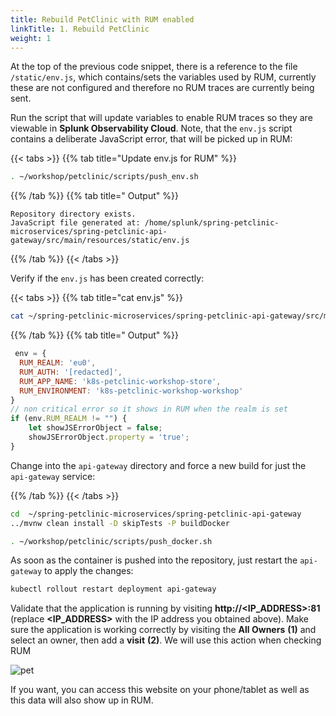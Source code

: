 ```yaml
---
title: Rebuild PetClinic with RUM enabled
linkTitle: 1. Rebuild PetClinic
weight: 1
---
```


At the top of the previous code snippet, there is a reference to the file `/static/env.js`, which contains/sets the variables used by RUM, currently these are not configured and therefore no RUM traces are currently being sent.

Run the script that will update variables to enable RUM traces so they are viewable in **Splunk Observability Cloud**. Note, that the `env.js` script contains a deliberate JavaScript error, that will be picked up in RUM:

{{< tabs >}}
{{% tab title="Update env.js for RUM" %}}

``` bash
. ~/workshop/petclinic/scripts/push_env.sh
```

{{% /tab %}}
{{% tab title=" Output" %}}

```text
Repository directory exists.
JavaScript file generated at: /home/splunk/spring-petclinic-microservices/spring-petclinic-api-gateway/src/main/resources/static/env.js
```

{{% /tab %}}
{{< /tabs >}}

Verify if the `env.js` has been created correctly:

{{< tabs >}}
{{% tab title="cat env.js" %}}

``` bash
cat ~/spring-petclinic-microservices/spring-petclinic-api-gateway/src/main/resources/static/scripts/env.js
```

{{% /tab %}}
{{% tab title=" Output" %}}

``` javascript
 env = {
  RUM_REALM: 'eu0',
  RUM_AUTH: '[redacted]',
  RUM_APP_NAME: 'k8s-petclinic-workshop-store',
  RUM_ENVIRONMENT: 'k8s-petclinic-workshop-workshop'
}
// non critical error so it shows in RUM when the realm is set
if (env.RUM_REALM != "") {
    let showJSErrorObject = false;
    showJSErrorObject.property = 'true';
}
```

Change into the `api-gateway` directory and force a new build for just the `api-gateway` service:

{{% /tab %}}
{{< /tabs >}}

``` bash
cd  ~/spring-petclinic-microservices/spring-petclinic-api-gateway
../mvnw clean install -D skipTests -P buildDocker
```

``` bash
. ~/workshop/petclinic/scripts/push_docker.sh
```

As soon as the container is pushed into the repository, just restart the `api-gateway` to apply the changes:

``` bash
kubectl rollout restart deployment api-gateway
```

Validate that the application is running by visiting **http://<IP_ADDRESS>:81** (replace **<IP_ADDRESS>** with the IP address you obtained above). Make sure the application is working correctly by visiting the **All Owners** **(1)** and select an owner, then add a **visit** **(2)**.  We will use this action when checking RUM 

![pet](../../images/petclinic-pet.png)

If you want, you can access this website on your phone/tablet as well as this data will also show up in RUM.
